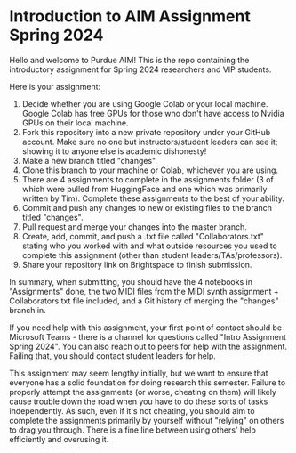 # Introduction to AIM Assignment Spring 2024

Hello and welcome to Purdue AIM! This is the repo containing the introductory assignment for Spring 2024 researchers and VIP students.

Here is your assignment:

1. Decide whether you are using Google Colab or your local machine. Google Colab has free GPUs for those who don't have access to Nvidia GPUs on their local machine.
2. Fork this repository into a new private repository under your GitHub account. Make sure no one but instructors/student leaders can see it; showing it to anyone else is academic dishonesty!
3. Make a new branch titled "changes".
4. Clone this branch to your machine or Colab, whichever you are using.
5. There are 4 assignments to complete in the assignments folder (3 of which were pulled from HuggingFace and one which was primarily written by Tim). Complete these assignments to the best of your ability.
6. Commit and push any changes to new or existing files to the branch titled "changes".
7. Pull request and merge your changes into the master branch.
8. Create, add, commit, and push a .txt file called "Collaborators.txt" stating who you worked with and what outside resources you used to complete this assignment (other than student leaders/TAs/professors).
9. Share your repository link on Brightspace to finish submission.

In summary, when submitting, you should have the 4 notebooks in "Assignments" done, the two MIDI files from the MIDI synth assignment + Collaborators.txt file included, and a Git history of merging the "changes" branch in.

If you need help with this assignment, your first point of contact should be Microsoft Teams - there is a channel for questions called "Intro Assignment Spring 2024". You can also reach out to peers for help with the assignment. Failing that, you should contact student leaders for help.

This assignment may seem lengthy initially, but we want to ensure that everyone has a solid foundation for doing research this semester. Failure to properly attempt the assignments (or worse, cheating on them) will likely cause trouble down the road when you have to do these sorts of tasks independently. As such, even if it's not cheating, you should aim to complete the assignments primarily by yourself without "relying" on others to drag you through. There is a fine line between using others' help efficiently and overusing it.
